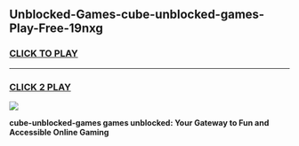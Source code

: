 
## Unblocked-Games-cube-unblocked-games-Play-Free-19nxg
<h3>
<a href="https://premium76.site?title=cube-unblocked-games&ref=19M">CLICK TO PLAY</a></h3>
<hr>

<h3>
<a href="https://premium76.site?title=cube-unblocked-games&ref=19M">CLICK 2 PLAY</a>
  
</h3>

<a href="https://premium76.site?title=cube-unblocked-games&ref=19M"><img src="https://clearcache.store/games.png"></a>


**cube-unblocked-games games unblocked: Your Gateway to Fun and Accessible Online Gaming**
